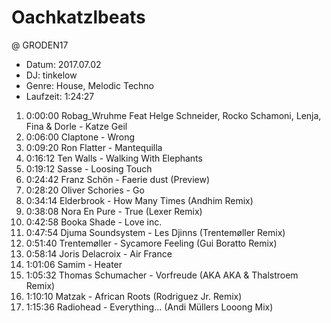 # Oachkatzlbeats

@ GRODEN17

* Datum: 2017.07.02
* DJ: tinkelow
* Genre: House, Melodic Techno
* Laufzeit: 1:24:27

01. 0:00:00 Robag_Wruhme Feat Helge Schneider, Rocko Schamoni, Lenja, Fina & Dorle - Katze Geil
02. 0:06:00 Claptone - Wrong
03. 0:09:20 Ron Flatter - Mantequilla
04. 0:16:12 Ten Walls - Walking With Elephants
05. 0:19:12 Sasse - Loosing Touch
06. 0:24:42 Franz Schön - Faerie dust (Preview)
07. 0:28:20 Oliver Schories - Go
08. 0:34:14 Elderbrook - How Many Times (Andhim Remix)
09. 0:38:08 Nora En Pure - True (Lexer Remix)
10. 0:42:58 Booka Shade - Love inc.
11. 0:47:54 Djuma Soundsystem - Les Djinns (Trentemøller Remix)
12. 0:51:40 Trentemøller - Sycamore Feeling (Gui Boratto Remix)
13. 0:58:14 Joris Delacroix - Air France
14. 1:01:06 Samim - Heater
15. 1:05:32 Thomas Schumacher - Vorfreude (AKA AKA & Thalstroem Remix)
16. 1:10:10 Matzak - African Roots (Rodriguez Jr. Remix)
17. 1:15:36 Radiohead - Everything... (Andi Müllers Looong Mix)
